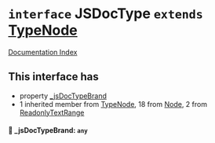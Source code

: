 # `interface` JSDocType `extends` [TypeNode](../interface.TypeNode/README.md)

[Documentation Index](../README.md)

## This interface has

- property [\_jsDocTypeBrand](#-_jsdoctypebrand-any)
- 1 inherited member from [TypeNode](../interface.TypeNode/README.md), 18 from [Node](../interface.Node/README.md), 2 from [ReadonlyTextRange](../interface.ReadonlyTextRange/README.md)


#### 📄 \_jsDocTypeBrand: `any`



